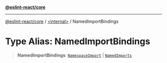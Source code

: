 [**@eslint-react/core**](../../README.md)

***

[@eslint-react/core](../../README.md) / [\<internal\>](../README.md) / NamedImportBindings

# Type Alias: NamedImportBindings

> **NamedImportBindings**: [`NamespaceImport`](../interfaces/NamespaceImport.md) \| [`NamedImports`](../interfaces/NamedImports.md)
